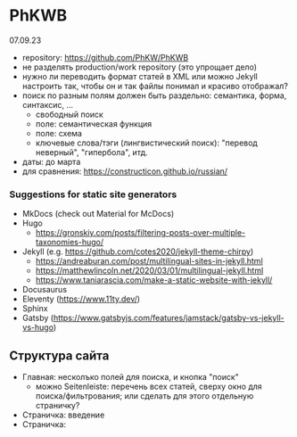 # PhKWB

07.09.23

- repository: https://github.com/PhKW/PhKWB
- не разделять production/work repository (это упрощает дело)
- нужно ли переводить формат статей в XML или можно Jekyll настроить так, чтобы он и так файлы понимал и красиво отображал?
- поиск по разным полям должен быть раздельно: семантика, форма, синтаксис, ...
  - свободный поиск
  - поле: семантическая функция
  - поле: схема
  - ключевые слова/тэги (лингвистический поиск): "перевод неверный", "гипербола", итд.
- даты: до марта
- для сравнения: https://constructicon.github.io/russian/

### Suggestions for static site generators

- MkDocs (check out Material for McDocs)
- Hugo
  - https://gronskiy.com/posts/filtering-posts-over-multiple-taxonomies-hugo/
- Jekyll (e.g. https://github.com/cotes2020/jekyll-theme-chirpy)
  - https://andreaburan.com/post/multilingual-sites-in-jekyll.html
  - https://matthewlincoln.net/2020/03/01/multilingual-jekyll.html
  - https://www.taniarascia.com/make-a-static-website-with-jekyll/
- Docusaurus
- Eleventy (https://www.11ty.dev/)
- Sphinx
- Gatsby (https://www.gatsbyjs.com/features/jamstack/gatsby-vs-jekyll-vs-hugo)

## Структура сайта

- Главная: несколъко полей для поиска, и кнопка "поиск"
  - можно Seitenleiste: перечень всех статей, сверху окно для поиска/фильтрования; или сделать для этого отдельную страничку?
- Страничка: введение
- Страничка: 
